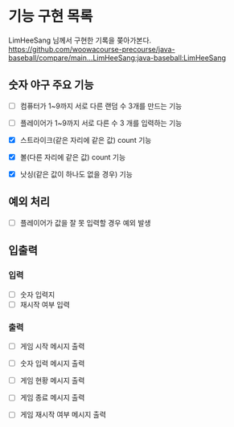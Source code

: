 # 기능 구현 목록
LimHeeSang 님께서 구현한 기록을 쫒아가본다.  
https://github.com/woowacourse-precourse/java-baseball/compare/main...LimHeeSang:java-baseball:LimHeeSang


## 숫자 야구 주요 기능
- [ ] 컴퓨터가 1~9까지 서로 다른 랜덤 수 3개를 만드는 기능
- [ ] 플레이어가 1~9까지 서로 다른 수 3 개를 입력하는 기능
- [X] 스트라이크(같은 자리에 같은 값) count 기능
- [X] 볼(다른 자리에 같은 값) count 기능
- [X] 낫싱(같은 값이 하나도 없을 경우) 기능


## 예외 처리
- [ ] 플레이어가 값을 잘 못 입력할 경우 예외 발생


## 입출력
### 입력
- [ ] 숫자 입력지
- [ ] 재시작 여부 입력

### 출력
- [ ] 게임 시작 메시지 출력
- [ ] 숫자 입력 메시지 출력
- [ ] 게임 현황 메시지 출력
- [ ] 게임 종료 메시지 출력
- [ ] 게임 재시작 여부 메시지 출력

